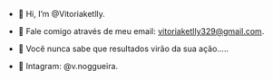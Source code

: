 - 👋 Hi, I’m @Vitoriaketlly.

- 👀 Fale comigo através de meu email: vitoriaketlly329@gmail.com.

- 🌱 Você nunca sabe que resultados virão da sua ação.....

- 💞️ Intagram: @v.noggueira.


<!---
Vitoriaketlly/Vitoriaketlly is a ✨ special ✨ repository because its `README.md` (this file) appears on your GitHub profile.
You can click the Preview link to take a look at your changes.
--->
